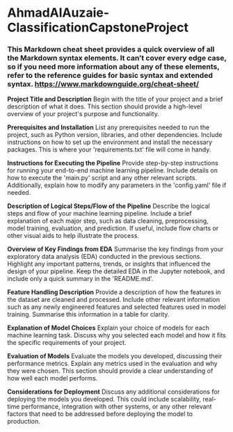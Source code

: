 # AhmadAlAuzaie-ClassificationCapstoneProject
### This Markdown cheat sheet provides a quick overview of all the Markdown syntax elements. It can’t cover every edge case, so if you need more information about any of these elements, refer to the reference guides for basic syntax and extended syntax. https://www.markdownguide.org/cheat-sheet/

**Project Title and Description**
Begin with the title of your project and a brief description of what it does. This section should provide a high-level overview of your project's purpose and functionality.

**Prerequisites and Installation**
List any prerequisites needed to run the project, such as Python version, libraries, and other dependencies. Include instructions on how to set up the environment and install the necessary packages. This is where your 'requirements.txt' file will come in handy.

**Instructions for Executing the Pipeline**
Provide step-by-step instructions for running your end-to-end machine learning pipeline. Include details on how to execute the 'main.py' script and any other relevant scripts. Additionally, explain how to modify any parameters in the 'config.yaml' file if needed.

**Description of Logical Steps/Flow of the Pipeline**
Describe the logical steps and flow of your machine learning pipeline. Include a brief explanation of each major step, such as data cleaning, preprocessing, model training, evaluation, and prediction. If useful, include flow charts or other visual aids to help illustrate the process.

**Overview of Key Findings from EDA**
Summarise the key findings from your exploratory data analysis (EDA) conducted in the previous sections. Highlight any important patterns, trends, or insights that influenced the design of your pipeline. Keep the detailed EDA in the Jupyter notebook, and include only a quick summary in the 'README.md'.

**Feature Handling Description**
Provide a description of how the features in the dataset are cleaned and processed. Include other relevant information such as any newly engineered features and selected features used in model training. Summarise this information in a table for clarity.

**Explanation of Model Choices**
Explain your choice of models for each machine learning task. Discuss why you selected each model and how it fits the specific requirements of your project.

**Evaluation of Models**
Evaluate the models you developed, discussing their performance metrics. Explain any metrics used in the evaluation and why they were chosen. This section should provide a clear understanding of how well each model performs.

**Considerations for Deployment**
Discuss any additional considerations for deploying the models you developed. This could include scalability, real-time performance, integration with other systems, or any other relevant factors that need to be addressed before deploying the model to production.
